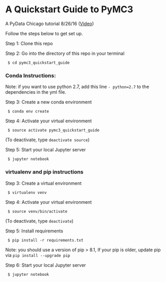 # A Quickstart Guide to PyMC3
A PyData Chicago tutorial
8/26/16
([Video](https://www.youtube.com/watch?v=rZvro4-nFIk))

Follow the steps below to get set up.

Step 1: Clone this repo

Step 2: Go into the directory of this repo in your terminal

``` $ cd pymc3_quickstart_guide```

### Conda Instructions:

Note: if you want to use python 2.7, add this line `- python=2.7` to the dependencies in the yml file.

Step 3: Create a new conda environment

``` $ conda env create```

Step 4: Activate your virtual environment

``` $ source activate pymc3_quickstart_guide```

(To deactivate, type `deactivate source`)

Step 5: Start your local Jupyter server

``` $ jupyter notebook```

### virtualenv and pip instructions

Step 3: Create a virtual environment

``` $ virtualenv venv```

Step 4: Activate your virtual environment

``` $ source venv/bin/activate```

(To deactivate, type `deactivate`)

Step 5: Install requirements

``` $ pip install -r requirements.txt```

Note: you should use a version of pip > 8.1, If your pip is older, update pip via `pip install --upgrade pip`

Step 6: Start your local Jupyter server

``` $ jupyter notebook```
